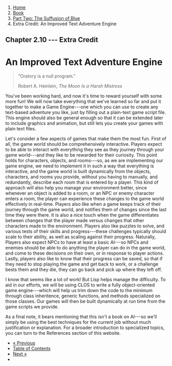 <ol class="breadcrumb">
  <li><a href="/">Home</a></li>
  <li><a href="/book/">Book</a></li>
  <li><a href="/book/2-0-0-overview/">Part Two: The Suffusion of Blue</a></li>
  <li class="active">Extra Credit: An Improved Text Adventure Engine</li>
</ol>

## Chapter 2.10 --- Extra Credit

# An Improved Text Adventure Engine

> "Oratory is a null program."
> <footer>Robert A. Heinlein, <em>The Moon Is a Harsh Mistress</em></footer>

You've been working hard, and now it's time to reward yourself with some more fun!  We will now take everything that we've learned so far and put it together to make a Game Engine---one which you can use to create any text-based adventure you like, just by filling out a plain-text game script file.  This engine should also be general enough so that it can be extended later to include graphics and animation, but still lets you create your games with plain text files.

Let's consider a few aspects of games that make them the most fun.  First of all, the game world should be comprehensively interactive.  Players expect to be able to interact with everything they see as they journey through your game world---and they like to be rewarded for their curiosity.  This point holds for characters, objects, and rooms---so, as we are implementing our game engine, we need to implement it in such a way that everything is interactive, and the game world is built dynamically from the objects, characters, and rooms you provide, without you having to manually, and redundantly, describe each room that is entered by a player.  This kind of approach will also help you manage your environment better, since whenever an object is added to a room, or an NPC or enemy character enters a room, the player can experience these changes to the game world effectively in real-time.  Players also like when a game keeps track of their journey through the game world, and notifies them of changes since the last time they were there.  It is also a nice touch when the game differentiates between changes that the player made versus changes that other characters made to the environment.  Players also like puzzles to solve, and various tests of their skills and progress---these challenges typically should scale to their ability, as well as scaling against their progress.  Naturally, Players also expect NPCs to have at least a basic AI---so NPCs and enemies should be able to do anything the player can do in the game world, and come to these decisions on their own, or in response to player actions. Lastly, players also like to know that their progress can be saved, so that if they need to stop playing the game and get back to work, or a challenge bests them and they die, they can go back and pick up where they left off.

I know that seems like a lot of work! But Lisp helps manage the difficulty.  To aid in our efforts, we will be using CLOS to write a fully object-oriented game engine---which will help us trim down the code to the minimum through class inheritence, generic functions, and methods specialized on those classes.  Our games will then be built dynamically at run time from the game scripts we provide.

As a final note, it bears mentioning that this isn't a book on AI---so we'll simply be using the best techniques for the current job without much justification or explanation.  For a broader introduction to specialized topics, you can turn to the References section of this website.

<ul class="pager">
  <li class="previous"><a href="/book/2-09-0-binary-octets-bits/">&laquo; Previous</a></li>
  <li><a href="/book/">Table of Contents</a></li>
  <li class="next"><a href="/book/2-11-0-conditions/">Next &raquo;</a><li>
</ul>
